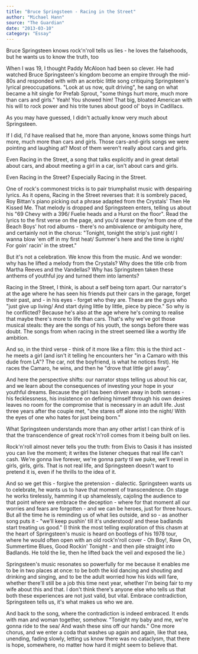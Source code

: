 ```yaml
---
title: "Bruce Springsteen - Racing in the Street"
author: "Michael Hann"
source: "The Guardian"
date: "2013-03-10"
category: "Essay"
---
```


Bruce Springsteen knows rock'n'roll tells us lies - he loves the falsehoods, but he wants us to know the truth, too

When I was 19, I thought Paddy McAloon had been so clever. He had watched Bruce Springsteen's kingdom become an empire through the mid-80s and responded with with an acerbic little song critiquing Springsteen's lyrical preoccupations. "Look at us now, quit driving", he sang on what became a hit single for Prefab Sprout, "some things hurt more, much more than cars and girls." Yeah! You showed him! That big, bloated American with his will to rock power and his trite tunes about good ol' boys in Cadillacs.

As you may have guessed, I didn't actually know very much about Springsteen.

If I did, I'd have realised that he, more than anyone, knows some things hurt more, much more than cars and girls. Those cars-and-girls songs we were pointing and laughing at? Most of them weren't really about cars and girls.

Even Racing in the Street, a song that talks explicitly and in great detail about cars, and about meeting a girl in a car, isn't about cars and girls.

Even Racing in the Street? Especially Racing in the Street.

One of rock's commonest tricks is to pair triumphalist music with despairing lyrics. As it opens, Racing in the Street reverses that: it is sombrely paced, Roy Bittan's piano picking out a phrase adapted from the Crystals' Then He Kissed Me. That melody is dropped and Springsteen enters, telling us about his "69 Chevy with a 396/ Fuelie heads and a Hurst on the floor". Read the lyrics to the first verse on the page, and you'd swear they're from one of the Beach Boys' hot rod albums - there's no ambivalence or ambiguity here, and certainly not in the chorus: "Tonight, tonight the strip's just right/ I wanna blow 'em off in my first heat/ Summer's here and the time is right/ For goin' racin' in the street."

But it's not a celebration. We know this from the music. And we wonder: why has he lifted a melody from the Crystals? Why does the title crib from Martha Reeves and the Vandellas? Why has Springsteen taken these anthems of youthful joy and turned them into laments?

Racing in the Street, I think, is about a self being torn apart. Our narrator's at the age where he has seen his friends put their cars in the garage, forget their past, and - in his eyes - forget who they are. These are the guys who "just give up living/ And start dying little by little, piece by piece." So why is he conflicted? Because he's also at the age where he's coming to realise that maybe there's more to life than cars. That's why we've got those musical steals: they are the songs of his youth, the songs before there was doubt. The songs from when racing in the street seemed like a worthy life ambition.

And so, in the third verse - think of it more like a film: this is the third act - he meets a girl (and isn't it telling he encounters her "in a Camaro with this dude from LA"? The car, not the boyfriend, is what he notices first). He races the Camaro, he wins, and then he "drove that little girl away".

And here the perspective shifts: our narrator stops telling us about his car, and we learn about the consequences of investing your hope in your youthful dreams. Because the girl has been driven away in both senses - his fecklessness, his insistence on defining himself through his own desires leaves no room for the compromise that is necessary in an adult life. Just three years after the couple met, "she stares off alone into the night/ With the eyes of one who hates for just being born."

What Springsteen understands more than any other artist I can think of is that the transcendence of great rock'n'roll comes from it being built on lies.

Rock'n'roll almost never tells you the truth: from Elvis to Oasis it has insisted you can live the moment; it writes the listener cheques that real life can't cash. We're gonna live forever, we're gonna party til we puke, we'll revel in girls, girls, girls. That is not real life, and Springsteen doesn't want to pretend it is, even if he thrills to the idea of it.

And so we get this - forgive the pretension - dialectic. Springsteen wants us to celebrate, he wants us to have that moment of transcendence. On stage he works tirelessly, hamming it up shamelessly, cajoling the audience to that point where we embrace the deception - where for that moment all our worries and fears are forgotten - and we can be heroes, just for three hours. But all the time he is reminding us of what lies outside, and so - as another song puts it - "we'll keep pushin' till it's understood/ and these badlands start treating us good." (I think the most telling exploration of this chasm at the heart of Springsteen's music is heard on bootlegs of his 1978 tour, where he would often open with an old rock'n'roll cover - Oh Boy!, Rave On, Summertime Blues, Good Rockin' Tonight - and then pile straight into Badlands. He told the lie, then he lifted back the veil and exposed the lie.)

Springsteen's music resonates so powerfully for me because it enables me to be in two places at once: to be both the kid dancing and shouting and drinking and singing, and to be the adult worried how his kids will fare, whether there'll still be a job this time next year, whether I'm being fair to my wife about this and that. I don't think there's anyone else who tells us that both these experiences are not just valid, but vital. Embrace contradiction, Springsteen tells us, it's what makes us who we are.

And back to the song, where the contradiction is indeed embraced. It ends with man and woman together, somehow. "Tonight my baby and me, we're gonna ride to the sea/ And wash these sins off our hands." One more chorus, and we enter a coda that washes up again and again, like that sea, unending, fading slowly, letting us know there was no cataclysm, that there is hope, somewhere, no matter how hard it might seem to believe that.